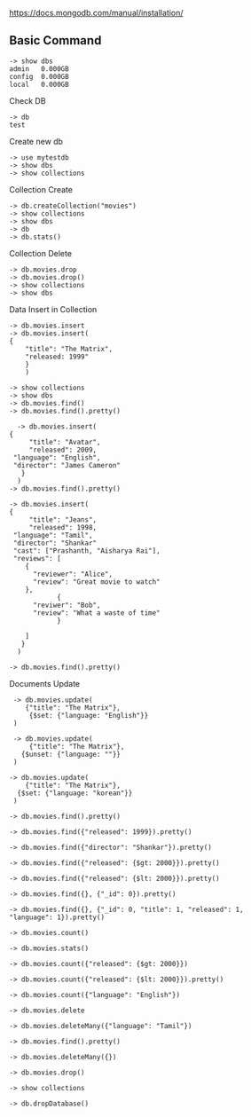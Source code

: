 https://docs.mongodb.com/manual/installation/

Basic Command
-------------
	-> show dbs
	admin   0.000GB
	config  0.000GB
	local   0.000GB

Check DB
	
	-> db
	test
	
Create new db	
	
	-> use mytestdb
	-> show dbs
	-> show collections

Collection Create
	
	-> db.createCollection("movies")
	-> show collections
	-> show dbs
	-> db
	-> db.stats()

Collection Delete

	-> db.movies.drop
	-> db.movies.drop()
	-> show collections
	-> show dbs

Data Insert in Collection

	-> db.movies.insert
	-> db.movies.insert(
  	{
      	"title": "The Matrix",
       	"released: 1999"
     	}
    	)

	-> show collections
	-> show dbs
	-> db.movies.find()
	-> db.movies.find().pretty()

      -> db.movies.insert(
	{
         "title": "Avatar",
         "released": 2009,
	 "language": "English",
	 "director": "James Cameron"
       }
      )
    -> db.movies.find().pretty()

    -> db.movies.insert(
	{
         "title": "Jeans",
         "released": 1998,
	 "language": "Tamil",
	 "director": "Shankar"
	 "cast": ["Prashanth, "Aisharya Rai"],
	 "reviews": [
		{
		  "reviewer": "Alice",
 		  "review": "Great movie to watch"
		},
                {
		  "reviwer": "Bob",
		  "review": "What a waste of time"
                }
		
		] 
       }
      ) 
   
    -> db.movies.find().pretty()

Documents Update
     
     -> db.movies.update(
        {"title": "The Matrix"}, 
         {$set: {"language: "English"}}
     )

     -> db.movies.update(
         {"title": "The Matrix"}, 
       {$unset: {"language: ""}}
     )

    -> db.movies.update(
        {"title": "The Matrix"}, 
      {$set: {"language: "korean"}}
     )

	-> db.movies.find().pretty()

	-> db.movies.find({"released": 1999}).pretty()

	-> db.movies.find({"director": "Shankar"}).pretty()

	-> db.movies.find({"released": {$gt: 2000}}).pretty()

	-> db.movies.find({"released": {$lt: 2000}}).pretty()

	-> db.movies.find({}, {"_id": 0}).pretty()

	-> db.movies.find({}, {"_id": 0, "title": 1, "released": 1, "language": 1}).pretty()

	-> db.movies.count()

	-> db.movies.stats()

	-> db.movies.count({"released": {$gt: 2000}}) 

	-> db.movies.count({"released": {$lt: 2000}}).pretty()

	-> db.movies.count({"language": "English"}) 

	-> db.movies.delete

	-> db.movies.deleteMany({"language": "Tamil"})

	-> db.movies.find().pretty()

	-> db.movies.deleteMany({})

	-> db.movies.drop()

	-> show collections

	-> db.dropDatabase()
